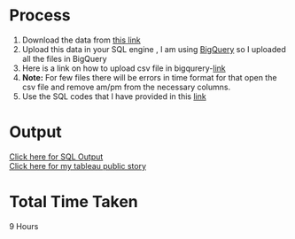 # Process
1. Download the data from [this link](https://www.kaggle.com/datasets/arashnic/fitbit)
2. Upload this data in your SQL engine , I am using [BigQuery](https://cloud.google.com/bigquery/docs/sandbox) so I uploaded all the files in BigQuery
3. Here is a link on how to upload csv file in bigqurery-[link](https://scribehow.com/shared/2dea0d610-ef6b-4ba8-8e44-d40dfeb0454b)
4. **Note:** For few files there will be errors in time format for that open the csv file and remove am/pm from the necessary columns.
5. Use the SQL codes that I have provided in this [link](https://github.com/AADITYAPRABALCHAWLA/Data-Analysis-Project2---How-Can-a-Wellness-Technology-Company-Play-It-Smart-/blob/main/SQL_code.sql)

# Output
[Click here for SQL Output](https://github.com/AADITYAPRABALCHAWLA/Data-Analysis-Project2---How-Can-a-Wellness-Technology-Company-Play-It-Smart-/blob/main/SQL_output.md)
<br/>
[Click here for my tableau public story](https://public.tableau.com/app/profile/aaditya.prabal.chawla/viz/BellabeatCaseStudyusingSQLTableau/Story1)

# Total Time Taken
9 Hours
